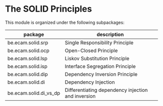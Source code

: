 # The SOLID Principles

This module is organized under the following subpackages:

| package                | description                                        |
|------------------------|----------------------------------------------------|
| be.ecam.solid.srp      | Single Responsibility Principle                    |
| be.ecam.solid.ocp      | Open-Closed Principle                              |
| be.ecam.solid.lsp      | Liskov Substitution Principle                      |
| be.ecam.solid.isp      | Interface Segregation Principle                    |
| be.ecam.solid.dip      | Dependency Inversion Principle                     |
| be.ecam.solid.di       | Dependency Injection                               |
| be.ecam.solid.di_vs_dp | Differentiating dependency injection and inversion |
